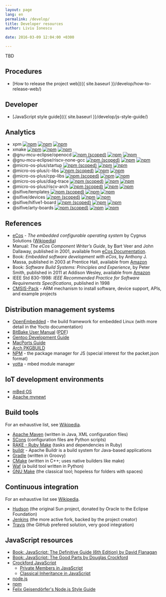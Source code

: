 ```yaml
---
layout: page
lang: en
permalink: /develop/
title: Developer resources
author: Liviu Ionescu

date: 2016-03-09 12:04:00 +0300

---
```


TBD

## Procedures

* [How to release the project web]({{ site.baseurl }}/develop/how-to-release-web/)

## Developer

* [JavaScript style guide]({{ site.baseurl }}/develop/js-style-guide/)

## Analytics

* xpm [![npm](https://img.shields.io/npm/v/xpm.svg)](https://www.npmjs.com/package/xpm) [![npm](https://img.shields.io/npm/dw/xpm.svg)](https://www.npmjs.com/package/xpm) [![npm](https://img.shields.io/npm/dt/xpm.svg)](https://www.npmjs.com/package/xpm)
* xmake [![npm](https://img.shields.io/npm/v/xmake.svg)](https://www.npmjs.com/package/xmake) [![npm](https://img.shields.io/npm/dw/xmake.svg)](https://www.npmjs.com/package/xmake) [![npm](https://img.shields.io/npm/dt/xmake.svg)](https://www.npmjs.com/package/xmake)
* @gnu-mcu-eclipse/openocd [![npm (scoped)](https://img.shields.io/npm/v/@gnu-mcu-eclipse/openocd.svg)](https://www.npmjs.com/package/@gnu-mcu-eclipse/openocd) [![npm](https://img.shields.io/npm/dw/@gnu-mcu-eclipse/openocd.svg)](https://www.npmjs.com/package/@gnu-mcu-eclipse/openocd) [![npm](https://img.shields.io/npm/dt/@gnu-mcu-eclipse/openocd.svg)](https://www.npmjs.com/package/@gnu-mcu-eclipse/openocd)
* @gnu-mcu-eclipse/riscv-none-gcc [![npm (scoped)](https://img.shields.io/npm/v/@gnu-mcu-eclipse/riscv-none-gcc.svg)](https://www.npmjs.com/package/@gnu-mcu-eclipse/riscv-none-gcc) [![npm](https://img.shields.io/npm/dw/@gnu-mcu-eclipse/riscv-none-gcc.svg)](https://www.npmjs.com/package/@gnu-mcu-eclipse/riscv-none-gcc) [![npm](https://img.shields.io/npm/dt/@gnu-mcu-eclipse/riscv-none-gcc.svg)](https://www.npmjs.com/package/@gnu-mcu-eclipse/riscv-none-gcc)
* @micro-os-plus/startup [![npm (scoped)](https://img.shields.io/npm/v/@micro-os-plus/startup.svg)](https://www.npmjs.com/package/@micro-os-plus/startup) [![npm](https://img.shields.io/npm/dw/@micro-os-plus/startup.svg)](https://www.npmjs.com/package/@micro-os-plus/startup) [![npm](https://img.shields.io/npm/dt/@micro-os-plus/startup.svg)](https://www.npmjs.com/package/@micro-os-plus/startup)
* @micro-os-plus/c-libs [![npm (scoped)](https://img.shields.io/npm/v/@micro-os-plus/c-libs.svg)](https://www.npmjs.com/package/@micro-os-plus/c-libs) [![npm](https://img.shields.io/npm/dw/@micro-os-plus/c-libs.svg)](https://www.npmjs.com/package/@micro-os-plus/c-libs) [![npm](https://img.shields.io/npm/dt/@micro-os-plus/c-libs.svg)](https://www.npmjs.com/package/@micro-os-plus/c-libs)
* @micro-os-plus/cpp-libs [![npm (scoped)](https://img.shields.io/npm/v/@micro-os-plus/cpp-libs.svg)](https://www.npmjs.com/package/@micro-os-plus/cpp-libs) [![npm](https://img.shields.io/npm/dw/@micro-os-plus/cpp-libs.svg)](https://www.npmjs.com/package/@micro-os-plus/cpp-libs) [![npm](https://img.shields.io/npm/dt/@micro-os-plus/cpp-libs.svg)](https://www.npmjs.com/package/@micro-os-plus/cpp-libs)
* @micro-os-plus/diag-trace [![npm (scoped)](https://img.shields.io/npm/v/@micro-os-plus/diag-trace.svg)](https://www.npmjs.com/package/@micro-os-plus/diag-trace) [![npm](https://img.shields.io/npm/dw/@micro-os-plus/diag-trace.svg)](https://www.npmjs.com/package/@micro-os-plus/diag-trace) [![npm](https://img.shields.io/npm/dt/@micro-os-plus/diag-trace.svg)](https://www.npmjs.com/package/@micro-os-plus/diag-trace)
* @micro-os-plus/riscv-arch [![npm (scoped)](https://img.shields.io/npm/v/@micro-os-plus/riscv-arch.svg)](https://www.npmjs.com/package/@micro-os-plus/riscv-arch) [![npm](https://img.shields.io/npm/dw/@micro-os-plus/riscv-arch.svg)](https://www.npmjs.com/package/@micro-os-plus/riscv-arch) [![npm](https://img.shields.io/npm/dt/@micro-os-plus/riscv-arch.svg)](https://www.npmjs.com/package/@micro-os-plus/riscv-arch)
* @sifive/templates [![npm (scoped)](https://img.shields.io/npm/v/@sifive/templates.svg)](https://www.npmjs.com/package/@sifive/templates) [![npm](https://img.shields.io/npm/dw/@sifive/templates.svg)](https://www.npmjs.com/package/@sifive/templates) [![npm](https://img.shields.io/npm/dt/@sifive/templates.svg)](https://www.npmjs.com/package/@sifive/templates)
* @sifive/devices [![npm (scoped)](https://img.shields.io/npm/v/@sifive/devices.svg)](https://www.npmjs.com/package/@sifive/devices) [![npm](https://img.shields.io/npm/dw/@sifive/devices.svg)](https://www.npmjs.com/package/@sifive/devices) [![npm](https://img.shields.io/npm/dt/@sifive/devices.svg)](https://www.npmjs.com/package/@sifive/devices)
* @sifive/hifive1-board [![npm (scoped)](https://img.shields.io/npm/v/@sifive/hifive1-board.svg)](https://www.npmjs.com/package/@sifive/hifive1-board) [![npm](https://img.shields.io/npm/dw/@sifive/hifive1-board.svg)](https://www.npmjs.com/package/@sifive/hifive1-board) [![npm](https://img.shields.io/npm/dt/@sifive/hifive1-board.svg)](https://www.npmjs.com/package/@sifive/hifive1-board)
* @sifive/arty-boards [![npm (scoped)](https://img.shields.io/npm/v/@sifive/arty-boards.svg)](https://www.npmjs.com/package/@sifive/arty-boards) [![npm](https://img.shields.io/npm/dw/@sifive/arty-boards.svg)](https://www.npmjs.com/package/@sifive/arty-boards) [![npm](https://img.shields.io/npm/dt/@sifive/arty-boards.svg)](https://www.npmjs.com/package/@sifive/arty-boards)

## References

* [eCos](http://ecos.sourceware.org/) - _The embedded configurable operating system_ by Cygnus Solutions ([Wikipedia](http://en.wikipedia.org/wiki/ECos))
* Manual: _The eCos Component Writer’s Guide_, by Bart Veer and John Dallaway, published in 2001, available from [eCos Documentation](http://ecos.sourceware.org/docs-3.0/).
* Book: _Embedded software development with eCos_, by Anthony J. Massa, published in 2003 at Prentice Hall, available from [Amazon](http://www.amazon.com/Embedded-Software-Development-Anthony-Massa/dp/0130354732)
* Book: _Software Build Systems: Principles and Experience_, by Peter Smith, published in 2011 at Addison Wesley, available from [Amazon](http://www.amazon.com/Software-Build-Systems-Principles-Experience/dp/0321717287)
* IEEE Std 830-1998: _IEEE Recommended Practice for Software Requirements Specifications_, published in 1998
* [CMSIS-Pack](http://www.keil.com/pack/doc/CMSIS/Pack/html/index.html) - ARM mechanism to install software, device support, APIs, and example projects

## Distribution management systems

* [OpenEmbedded](http://www.openembedded.org/wiki/Main_Page) - the build framework for embedded Linux (with more detail in the Yocto documentation)
* [BitBake User Manual](http://www.yoctoproject.org/docs/current/bitbake-user-manual/bitbake-user-manual.html) ([PDF](http://www.yoctoproject.org/docs/current/bitbake-user-manual/bitbake-user-manual.pdf))
* [Gentoo Development Guide](https://devmanual.gentoo.org/index.html)
* [MacPorts Guide](https://guide.macports.org/)
* [Arch PKGBUILD](https://wiki.archlinux.org/index.php/PKGBUILD)
* [NPM](https://www.npmjs.com) - the package manager for JS (special interest for the packet.json format)
* [yotta](http://yottadocs.mbed.com) - mbed module manager

## IoT development environments

* [mBed OS](https://www.mbed.com/en/development/mbed-os/#)
* [Apache mynewt](https://mynewt.apache.org)

## Build tools

For an exhaustive list, see [Wikipedia](https://en.wikipedia.org/wiki/List_of_build_automation_software).

* [Apache Maven](https://maven.apache.org/) (written in Java, XML configuration files)
* [SCons](http://scons.org/) (configuration files are Python scripts)
* [RAKE - Ruby Make](https://github.com/ruby/rake) (tasks and dependencies in Ruby)
* [buildr](http://buildr.apache.org) - Apache Buildr is a build system for Java-based applications
* [Gradle](https://gradle.org/) (written in Groovy)
* [CMake](http://www.cmake.org/) (written in C++; uses native builders like make)
* [Waf](https://github.com/waf-project/waf) (a build tool written in Python)
* [GNU Make](https://www.gnu.org/software/make/) (the classical tool; hopeless for folders with spaces)

## Continuous integration

For an exhaustive list see [Wikipedia](https://en.wikipedia.org/wiki/Comparison_of_continuous_integration_software).

* [Hudson](http://hudson-ci.org/) (the original Sun project, donated by Oracle to the Eclipse Foundation)
* [Jenkins](http://jenkins-ci.org/) (the more active fork, backed by the project creator)
* [Travis](https://travis-ci.org) (the GitHub prefered solution, very good integration)

## JavaScript resources

* [Book: JavaScript: The Definitive Guide (6th Edition) by David Flanagan](http://www.amazon.com/JavaScript-Definitive-Guide-Activate-Guides/dp/0596805527/)
* [Book: JavaScript: The Good Parts by Douglas Crockford](http://www.amazon.com/JavaScript-Good-Parts-Douglas-Crockford/dp/0596517742/)
* [Crockford JavaScript](http://www.crockford.com/javascript/)
  - [Private Members in JavaScript](http://www.crockford.com/javascript/private.html)
  - [Classical Inheritance in JavaScript](http://javascript.crockford.com/inheritance.html)
* [node.js](https://nodejs.org/en/)
* [npm](https://www.npmjs.com/)
* [Felix Geisendörfer's Node.js Style Guide](https://github.com/felixge/node-style-guide)
